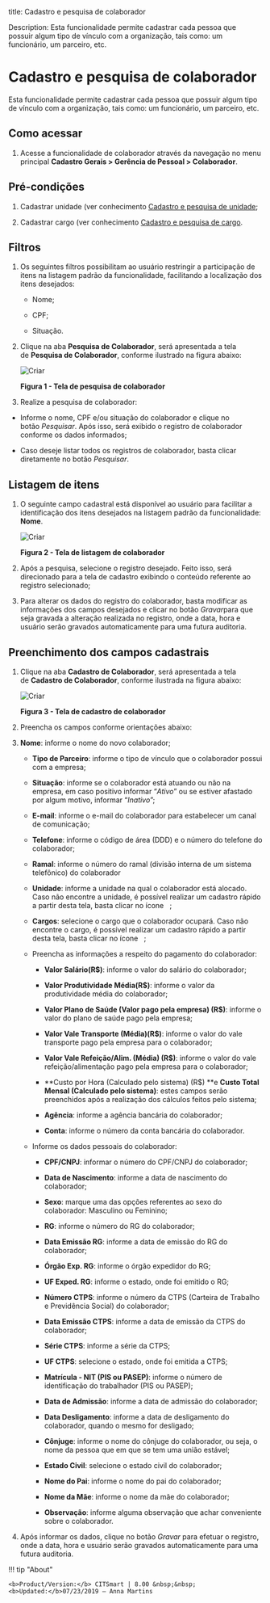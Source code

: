 title: Cadastro e pesquisa de colaborador

Description: Esta funcionalidade permite cadastrar cada pessoa que possuir algum
tipo de vínculo com a organização, tais como: um funcionário, um parceiro, etc.

# Cadastro e pesquisa de colaborador

Esta funcionalidade permite cadastrar cada pessoa que possuir algum tipo de
vínculo com a organização, tais como: um funcionário, um parceiro, etc.

Como acessar
-----------

1.  Acesse a funcionalidade de colaborador através da navegação no menu
    principal **Cadastro Gerais > Gerência de Pessoal > Colaborador**.

Pré-condições
------------

1.  Cadastrar unidade (ver conhecimento [Cadastro e pesquisa de
    unidade]();

2.  Cadastrar cargo (ver conhecimento [Cadastro e pesquisa de
    cargo]().

Filtros
-------

1.  Os seguintes filtros possibilitam ao usuário restringir a participação de
    itens na listagem padrão da funcionalidade, facilitando a localização dos
    itens desejados:

    -   Nome;

    -   CPF;

    -   Situação.

1.  Clique na aba **Pesquisa de Colaborador**, será apresentada a tela
    de **Pesquisa de Colaborador**, conforme ilustrado na figura abaixo:

    ![Criar](images/employee-1.png)
    
    **Figura 1 - Tela de pesquisa de colaborador**

1.  Realize a pesquisa de colaborador:

-   Informe o nome, CPF e/ou situação do colaborador e clique no
    botão *Pesquisar*. Após isso, será exibido o registro de colaborador
    conforme os dados informados;

-   Caso deseje listar todos os registros de colaborador, basta clicar
    diretamente no botão *Pesquisar*.

Listagem de itens
----------------

1.  O seguinte campo cadastral está disponível ao usuário para facilitar a
    identificação dos itens desejados na listagem padrão da
    funcionalidade: **Nome**.

     ![Criar](images/employee-2.png)
     
     **Figura 2 - Tela de listagem de colaborador**

1.  Após a pesquisa, selecione o registro desejado. Feito isso, será direcionado
    para a tela de cadastro exibindo o conteúdo referente ao registro
    selecionado;

2.  Para alterar os dados do registro do colaborador, basta modificar as
    informações dos campos desejados e clicar no botão *Gravar*para que seja
    gravada a alteração realizada no registro, onde a data, hora e usuário serão
    gravados automaticamente para uma futura auditoria.

Preenchimento dos campos cadastrais
----------------------------------

1.  Clique na aba **Cadastro de Colaborador**, será apresentada a tela
    de **Cadastro de Colaborador**, conforme ilustrada na figura abaixo:

    ![Criar](images/employee-3.png)
    
    **Figura 3 - Tela de cadastro de colaborador**

1.  Preencha os campos conforme orientações abaixo:

2.  **Nome**: informe o nome do novo colaborador;

    -   **Tipo de Parceiro**: informe o tipo de vínculo que o colaborador possui
        com a empresa;

    -   **Situação**: informe se o colaborador está atuando ou não na empresa,
        em caso positivo informar “*Ativo*” ou se estiver afastado por algum
        motivo, informar “*Inativo*”;

    -   **E-mail**: informe o e-mail do colaborador para estabelecer um canal de
        comunicação;

    -   **Telefone**: informe o código de área (DDD) e o número do telefone do
        colaborador;

    -   **Ramal**: informe o número do ramal (divisão interna de um sistema
        telefônico) do colaborador

    -   **Unidade**: informe a unidade na qual o colaborador está alocado. Caso
        não encontre a unidade, é possível realizar um cadastro rápido a partir
        desta tela, basta clicar no ícone   ;

    -   **Cargos**: selecione o cargo que o colaborador ocupará. Caso não
        encontre o cargo, é possível realizar um cadastro rápido a partir desta
        tela, basta clicar no ícone   ;

    -   Preencha as informações a respeito do pagamento do colaborador:

        -   **Valor Salário(R\$)**: informe o valor do salário do colaborador;

        -   **Valor Produtividade Média(R\$)**: informe o valor da
                produtividade média do colaborador;

        -   **Valor Plano de Saúde (Valor pago pela empresa) (R\$)**:
                informe o valor do plano de saúde pago pela empresa;

        -   **Valor Vale Transporte (Média)(R\$)**: informe o valor do vale
                transporte pago pela empresa para o colaborador;

        -   **Valor Vale Refeição/Alim. (Média) (R\$)**: informe o valor do
                vale refeição/alimentação pago pela empresa para o colaborador;

        -   **Custo por Hora (Calculado pelo sistema) (R\$) **e **Custo
                Total Mensal (Calculado pelo sistema)**: estes campos serão
                preenchidos após a realização dos cálculos feitos pelo sistema;

        -   **Agência**: informe a agência bancária do colaborador;

        -   **Conta**: informe o número da conta bancária do colaborador.

    -   Informe os dados pessoais do colaborador:

        -   **CPF/CNPJ**: informar o número do CPF/CNPJ do colaborador;

        -   **Data de Nascimento**: informe a data de nascimento do colaborador;

        -   **Sexo**: marque uma das opções referentes ao sexo do colaborador:
        Masculino ou Feminino;

        -   **RG**: informe o número do RG do colaborador;

        -   **Data Emissão RG**: informe a data de emissão do RG do colaborador;

        -   **Órgão Exp. RG**: informe o órgão expedidor do RG;

        -   **UF Exped. RG**: informe o estado, onde foi emitido o RG;

        -   **Número CTPS**: informe o número da CTPS (Carteira de Trabalho e
        Previdência Social) do colaborador;

        -   **Data Emissão CTPS**: informe a data de emissão da CTPS do colaborador;

        -   **Série CTPS**: informe a série da CTPS;

        -   **UF CTPS**: selecione o estado, onde foi emitida a CTPS;

        -   **Matrícula - NIT (PIS ou PASEP)**: informe o número de identificação do
        trabalhador (PIS ou PASEP);

        -   **Data de Admissão**: informe a data de admissão do colaborador;

        -   **Data Desligamento**: informe a data de desligamento do colaborador,
        quando o mesmo for desligado;

        -   **Cônjuge**: informe o nome do cônjuge do colaborador, ou seja, o nome
        da pessoa que em que se tem uma união estável;

        -   **Estado Civil**: selecione o estado civil do colaborador;

        -   **Nome do Pai**: informe o nome do pai do colaborador;

        -   **Nome da Mãe**: informe o nome da mãe do colaborador;

        -   **Observação**: informe alguma observação que achar conveniente sobre o
        colaborador.

3.  Após informar os dados, clique no botão *Gravar* para efetuar o registro,
    onde a data, hora e usuário serão gravados automaticamente para uma futura
    auditoria.


!!! tip "About"

    <b>Product/Version:</b> CITSmart | 8.00 &nbsp;&nbsp;
    <b>Updated:</b>07/23/2019 – Anna Martins
